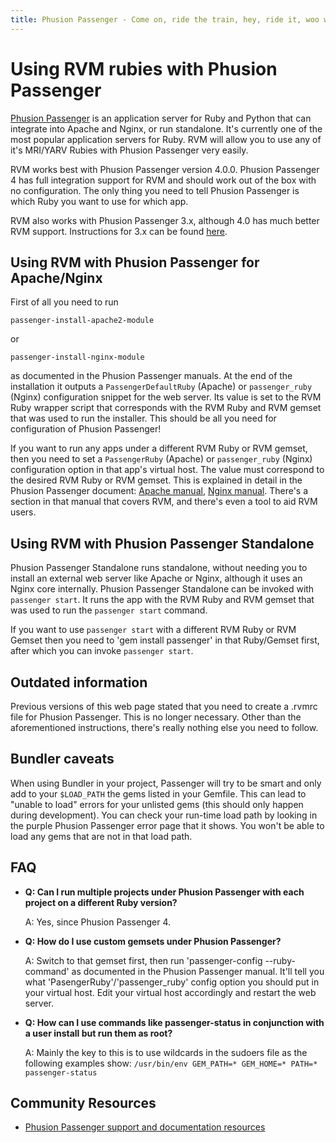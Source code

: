```yaml
---
title: Phusion Passenger - Come on, ride the train, hey, ride it, woo woo...
---
```


# Using RVM rubies with Phusion Passenger

[Phusion Passenger](https://www.phusionpassenger.com/) is an application server for Ruby and Python that can integrate into Apache and Nginx, or run standalone. It's currently one of the most popular application servers for Ruby. RVM will allow you to use any of it's MRI/YARV Rubies with Phusion Passenger very easily.

RVM works best with Phusion Passenger version 4.0.0. Phusion Passenger 4 has full integration support for RVM and should work out of the box with no configuration. The only thing you need to tell Phusion Passenger is which Ruby you want to use for which app.

RVM also works with Phusion Passenger 3.x, although 4.0 has much better RVM support. Instructions for 3.x can be found [here](/deployment/passenger3/).

## Using RVM with Phusion Passenger for Apache/Nginx

First of all you need to run

    passenger-install-apache2-module

or

    passenger-install-nginx-module

as documented in the Phusion Passenger manuals. At the end of the installation it outputs a `PassengerDefaultRuby` (Apache) or `passenger_ruby` (Nginx) configuration snippet for the web server. Its value is set to the RVM Ruby wrapper script that corresponds with the RVM Ruby and RVM gemset that was used to run the installer. This should be all you need for configuration of Phusion Passenger!

If you want to run any apps under a different RVM Ruby or RVM gemset, then you need to set a `PassengerRuby` (Apache) or `passenger_ruby` (Nginx) configuration option in that app's virtual host. The value must correspond to the desired RVM Ruby or RVM gemset. This is explained in detail in the Phusion Passenger document: [Apache manual](http://www.modrails.com/documentation/Users%20guide%20Apache.html#PassengerRuby), [Nginx manual](http://www.modrails.com/documentation/Users%20guide%20Nginx.html#PassengerRuby). There's a section in that manual that covers RVM, and there's even a tool to aid RVM users.

## Using RVM with Phusion Passenger Standalone

Phusion Passenger Standalone runs standalone, without needing you to install an external web server like Apache or Nginx, although it uses an Nginx core internally. Phusion Passenger Standalone can be invoked with `passenger start`. It runs the app with the RVM Ruby and RVM gemset that was used to run the `passenger start` command.

If you want to use `passenger start` with a different RVM Ruby or RVM Gemset then you need to 'gem install passenger' in that Ruby/Gemset first, after which you can invoke `passenger start`.

## Outdated information

Previous versions of this web page stated that you need to create a .rvmrc file for Phusion Passenger. This is no longer necessary. Other than the aforementioned instructions, there's really nothing else you need to follow.

## Bundler caveats

When using Bundler in your project, Passenger will try to be smart and only add to your `$LOAD_PATH` the gems listed in your Gemfile. This can lead to "unable to load" errors for your unlisted gems (this should only happen during development). You can check your run-time load path by looking in the purple Phusion Passenger error page that it shows. You won't be able to load any gems that are not in that load path.

## FAQ

 * **Q: Can I run multiple projects under Phusion Passenger with each project on a different Ruby version?**

   A: Yes, since Phusion Passenger 4.
 * **Q: How do I use custom gemsets under Phusion Passenger?**

   A: Switch to that gemset first, then run 'passenger-config --ruby-command' as documented in the Phusion Passenger manual. It'll tell you what 'PasengerRuby'/'passenger_ruby' config option you should put in your virtual host. Edit your virtual host accordingly and restart the web server.
 * **Q: How can I use commands like passenger-status in conjunction with a user install but run them as root?**

   A: Mainly the key to this is to use wildcards in the sudoers file as the following examples show: `/usr/bin/env GEM_PATH=* GEM_HOME=* PATH=* passenger-status`

## Community Resources

 * [Phusion Passenger support and documentation resources](https://www.phusionpassenger.com/support)
